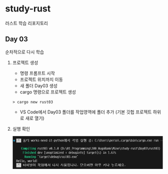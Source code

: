 # study-rust
러스트 학습 리포지토리

## Day 03
순차적으로 다시 학습

1. 프로젝트 생성
	- 명령 프롬프트 시작
	- 프로젝트 위치까지 이동
	- 새 폴더 Day03 생성
	- cargo 명령으로 프로젝트 생성

	```shell
	> cargo new rust03
	```

	- VS Code에서 Day03 폴더를 작업영역에 폴더 추가 (기본 깃헙 프로젝트 하위로 새로 열기)
2. 실행 확인

	<img src="https://raw.githubusercontent.com/hugoMGSung/study-rust/main/Images/rust_0003.png" width="600">